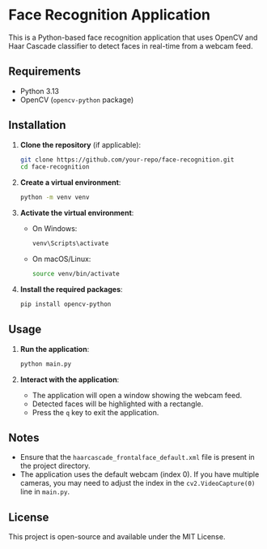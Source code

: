 # Face Recognition Application

This is a Python-based face recognition application that uses OpenCV and Haar Cascade classifier to detect faces in real-time from a webcam feed.

## Requirements

- Python 3.13
- OpenCV (`opencv-python` package)

## Installation

1. **Clone the repository** (if applicable):
   ```bash
   git clone https://github.com/your-repo/face-recognition.git
   cd face-recognition
   ```

2. **Create a virtual environment**:
   ```bash
   python -m venv venv
   ```

3. **Activate the virtual environment**:
   - On Windows:
     ```bash
     venv\Scripts\activate
     ```
   - On macOS/Linux:
     ```bash
     source venv/bin/activate
     ```

4. **Install the required packages**:
   ```bash
   pip install opencv-python
   ```

## Usage

1. **Run the application**:
   ```bash
   python main.py
   ```

2. **Interact with the application**:
   - The application will open a window showing the webcam feed.
   - Detected faces will be highlighted with a rectangle.
   - Press the `q` key to exit the application.

## Notes

- Ensure that the `haarcascade_frontalface_default.xml` file is present in the project directory.
- The application uses the default webcam (index 0). If you have multiple cameras, you may need to adjust the index in the `cv2.VideoCapture(0)` line in `main.py`.

## License

This project is open-source and available under the MIT License.
